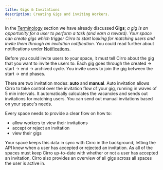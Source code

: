 ```yaml
---
title: Gigs & Invitations
description: Creating Gigs and inviting Workers.
---
```

In the [Terminology](https://guides.cirro.io/docs/terminology) section we have already discussed **Gigs**; *a gig is an opportunity for a user to perform a task (and earn a reward). Your space can create gigs which trigger Cirro to start looking for matching users and invite them through an invitation notification.* You could read further about notifications under [Notifications](https://guides.cirro.io/docs/features/notifications).

Before you could invite users to your space, it must tell Cirro about the gig that you want to invite the users to. Each gig goes through the created -> start -> end -> archived cycle. You invite users to join the gig between the start -> end phases. 

There are two invitation modes: **auto** and **manual**. Auto invitation allows Cirro to take control over the invitation flow of your gig, running in waves of 5 min intervals. It automatically calculates the vacancies and sends out invitations for matching users. You can send out manual invitations based on your space's needs.

Every space needs to provide a clear flow on how to:
* allow workers to view their invitations
* accept or reject an invitation
* view their gigs

Your space keeps this data in sync with Cirro in the background, letting the API know when a user has accepted or rejected an invitation.
As all of the spaces must keep Cirro up-to-date with whether or not a user has accepted an invitation, Cirro also provides an overview of all gigs across all spaces the user is active in.
